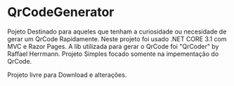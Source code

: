 # QrCodeGenerator
Pojeto Destinado para aqueles que tenham a curiosidade ou necesidade de gerar um QrCode Rapidamente.
Neste projeto foi usado .NET CORE 3.1 com MVC e Razor Pages.
A lib utilizada para gerar o QrCode foi "QrCoder" by Raffael Herrmann.
Projeto Simples focado somente na impementação do QrCode.

Projeto livre para Download e alterações.
